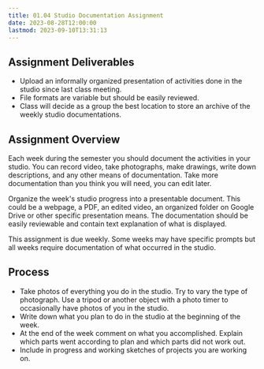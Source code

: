 ```yaml
---
title: 01.04 Studio Documentation Assignment
date: 2023-08-28T12:00:00
lastmod: 2023-09-10T13:31:13
---
```


## Assignment Deliverables

- Upload an informally organized presentation of activities done in the studio since last class meeting.
- File formats are variable but should be easily reviewed.
- Class will decide as a group the best location to store an archive of the weekly studio documentations.

## Assignment Overview

Each week during the semester you should document the activities in your studio. You can record video, take photographs, make drawings, write down descriptions, and any other means of documentation. Take more documentation than you think you will need, you can edit later.

Organize the week's studio progress into a presentable document. This could be a webpage, a PDF, an edited video, an organized folder on Google Drive or other specific presentation means. The documentation should be easily reviewable and contain text explanation of what is displayed.

This assignment is due weekly. Some weeks may have specific prompts but all weeks require documentation of what occurred in the studio.

## Process

- Take photos of everything you do in the studio. Try to vary the type of photograph. Use a tripod or another object with a photo timer to occasionally have photos of you in the studio.
- Write down what you plan to do in the studio at the beginning of the week.
- At the end of the week comment on what you accomplished. Explain which parts went according to plan and which parts did not work out.
- Include in progress and working sketches of projects you are working on.

